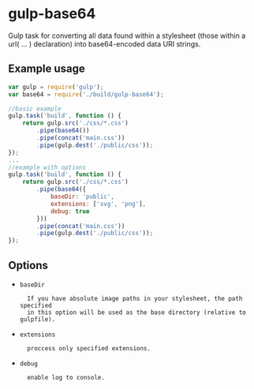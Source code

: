 gulp-base64
===========

Gulp task for converting all data found within a stylesheet (those within a url( ... ) declaration) into base64-encoded data URI strings.

## Example usage
```js
var gulp = require('gulp');
var base64 = require('./build/gulp-base64');

//basic example
gulp.task('build', function () {
    return gulp.src('./css/*.css')
        .pipe(base64())
        .pipe(concat('main.css'))
        .pipe(gulp.dest('./public/css'));
});
...
//example with options
gulp.task('build', function () {
    return gulp.src('./css/*.css')
        .pipe(base64({
            baseDir: 'public',
            extensions: ['svg', 'png'],
            debug: true
        }))
        .pipe(concat('main.css'))
        .pipe(gulp.dest('./public/css'));
});

```
## Options

- `baseDir`

        If you have absolute image paths in your stylesheet, the path specified
        in this option will be used as the base directory (relative to gulpfile).

- `extensions`

        proccess only specified extensions.

- `debug`

        enable log to console.
